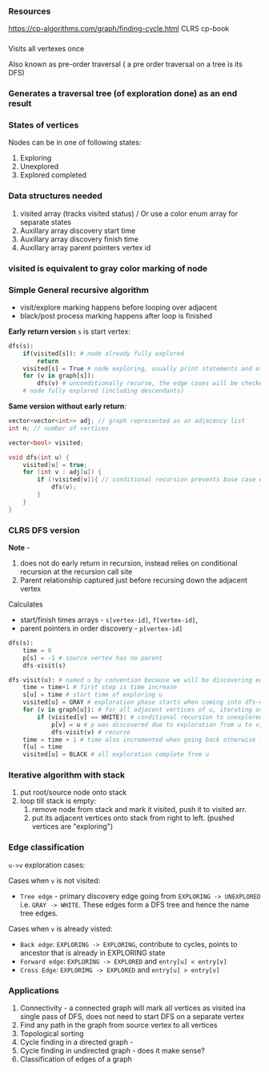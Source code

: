 

### Resources

https://cp-algorithms.com/graph/finding-cycle.html
CLRS
cp-book

### 
Visits all vertexes once

Also known as pre-order traversal ( a pre order traversal on a tree is its DFS)

### Generates a traversal tree (of exploration done) as an end result

### States of vertices
Nodes can be in one of following states:
1. Exploring
2. Unexplored
3. Explored completed

### Data structures needed

1. visited array (tracks visited status) / Or use a color enum array for separate states
2. Auxillary array discovery start time
3. Auxillary array discovery finish time
4. Auxillary array parent pointers vertex id

### visited is equivalent to gray color marking of node


### Simple General recursive algorithm

* visit/explore marking happens before looping over adjacent
* black/post process marking happens after loop is finished

**Early return version**
`s` is start vertex:
```py
dfs(s):
    if(visited[s]): # node already fully explored
        return
    visited[s] = True # node exploring, usually print statements and other first processing stuff goes here
    for (v in graph[s]):
        dfs(v) # unconditionally recurse, the edge cases will be checked via early return
    # node fully explored (including descendants)
```

**Same version without early return**:
```cpp
vector<vector<int>> adj; // graph represented as an adjacency list
int n; // number of vertices

vector<bool> visited;

void dfs(int u) {
    visited[u] = true;
    for (int v : adj[u]) {
        if (!visited[v]){ // conditional recursion prevents base case early return at start of function
            dfs(v);
        }
    }
}
```

### CLRS DFS version

**Note** -
1. does not do early return in recursion, instead relies on conditional recursion at the recursion call site
2. Parent relationship captured just before recursing down the adjacent vertex
   
Calculates
* start/finish times arrays - `s[vertex-id]`, `f[vertex-id]`, 
* parent pointers in order discovery - `p[vertex-id]`

```py
dfs(s):
    time = 0
    p[s] = -1 # source vertex has no parent
    dfs-visit(s)

dfs-visit(u): # named u by convention because we will be discovering edges from u to v i.e. u -> v
    time = time+1 # first step is time increase
    s[u] = time # start time of exploring u
    visited[u] = GRAY # exploration phase starts when coming into dfs-visit procedure
    for (v in graph[u]): # for all adjacent vertices of u, iterating over all edges from u
        if (visited[v] == WHITE): # conditional recursion to unexplored vertices, since we don't have early return
            p[v] = u # p was discovered due to exploration from u to v, done before recursing
            dfs-visit(v) # recurse
    time = time + 1 # time also incremented when going back otherwise it will have same time as entring/exploring
    f[u] = time
    visited[u] = BLACK # all exploration complete from u
```

### Iterative algorithm with stack

1. put root/source node onto stack
2. loop till stack is empty:
   1. remove node from stack and mark it visited, push it to visited arr.
   2. put its adjacent vertices onto stack from right to left. (pushed vertices are "exploring")

### Edge classification

`u->v` exploration cases:

Cases when `v` is not visited:
* `Tree edge` - primary discovery edge going from `EXPLORING -> UNEXPLORED` i.e. `GRAY -> WHITE`. These edges form a DFS tree and hence the name tree edges.

Cases when `v` is already visted:
* `Back edge`: `EXPLORING -> EXPLORING`, contribute to cycles, points to ancestor that is already in EXPLORING state
* `Forward edge`: `EXPLORING -> EXPLORED` and `entry[u] < entry[v]`
* `Cross Edge`: `EXPLORIMG -> EXPLORED` and `entry[u] > entry[v]`

### Applications

1. Connectivity - a connected graph will mark all vertices as visited ina single pass of DFS, does not need to start DFS on a separate vertex
2. Find any path in the graph from source vertex  to all vertices
3. Topological sorting
4. Cycle finding in a directed graph - 
5. Cycle finding in undirected graph - does it make sense?
6. Classification of edges of a graph